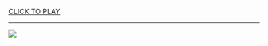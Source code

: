 
<a href="https://premium76.site?title=no_wifi_dino_game_unblocked&ref=13M">CLICK TO PLAY</a></h3>
<hr>

<a href="https://premium76.site?title=no_wifi_dino_game_unblocked&ref=13M"><img src="https://clearcache.store/games.png"></a>


